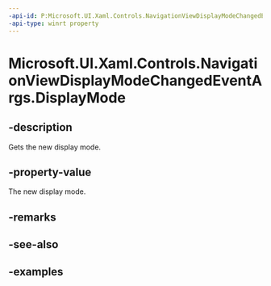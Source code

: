 ```yaml
---
-api-id: P:Microsoft.UI.Xaml.Controls.NavigationViewDisplayModeChangedEventArgs.DisplayMode
-api-type: winrt property
---
```

<!-- Property syntax.
public NavigationViewDisplayMode DisplayMode { get; }
-->

# Microsoft.UI.Xaml.Controls.NavigationViewDisplayModeChangedEventArgs.DisplayMode


## -description

Gets the new display mode.


## -property-value

The new display mode.


## -remarks


## -see-also


## -examples


